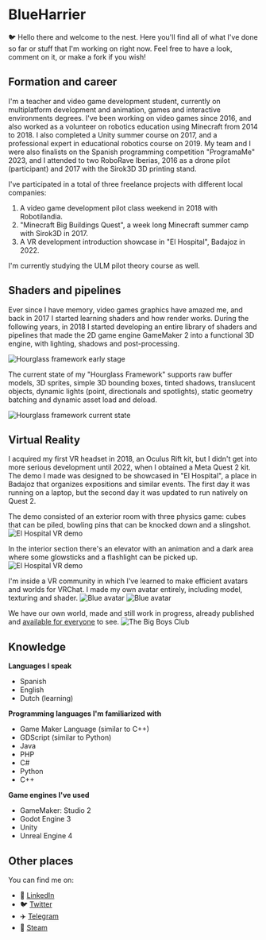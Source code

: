 # BlueHarrier

🐦 Hello there and welcome to the nest. Here you'll find all of what I've done so far or stuff that I'm working on right now. Feel free to have a look, comment on it, or make a fork if you wish!

## Formation and career

I'm a teacher and video game development student, currently on multiplatform development and animation, games and interactive environments degrees. I've been working on video games since 2016, and also worked as a volunteer on robotics education using Minecraft from 2014 to 2018. I also completed a Unity summer course on 2017, and a professional expert in educational robotics course on 2019. My team and I were also finalists on the Spanish programming competition "ProgramaMe" 2023, and I attended to two RoboRave Iberias, 2016 as a drone pilot (participant) and 2017 with the Sirok3D 3D printing stand.

I've participated in a total of three freelance projects with different local companies:
1. A video game development pilot class weekend in 2018 with Robotilandia.
2. "Minecraft Big Buildings Quest", a week long Minecraft summer camp with Sirok3D in 2017.
3. A VR development introduction showcase in "El Hospital", Badajoz in 2022.

I'm currently studying the ULM pilot theory course as well.

## Shaders and pipelines

Ever since I have memory, video games graphics have amazed me, and back in 2017 I started learning shaders and how render works. During the following years, in 2018 I started developing an entire library of shaders and pipelines that made the 2D game engine GameMaker 2 into a functional 3D engine, with lighting, shadows and post-processing.

![Hourglass framework early stage](./img/hg01.jpg)

The current state of my "Hourglass Framework" supports raw buffer models, 3D sprites, simple 3D bounding boxes, tinted shadows, translucent objects, dynamic lights (point, directionals and spotlights), static geometry batching and dynamic asset load and deload.

![Hourglass framework current state](./img/hg02.jpg)

## Virtual Reality

I acquired my first VR headset in 2018, an Oculus Rift kit, but I didn't get into more serious development until 2022, when I obtained a Meta Quest 2 kit. The demo I made was designed to be showcased in "El Hospital", a place in Badajoz that organizes expositions and similar events. The first day it was running on a laptop, but the second day it was updated to run natively on Quest 2.

The demo consisted of an exterior room with three physics game: cubes that can be piled, bowling pins that can be knocked down and a slingshot.
![El Hospital VR demo](./img/vr01.png)

In the interior section there's an elevator with an animation and a dark area where some glowsticks and a flashlight can be picked up.
![El Hospital VR demo](./img/vr02.png)

I'm inside a VR community in which I've learned to make efficient avatars and worlds for VRChat. I made my own avatar entirely, including model, texturing and shader.
![Blue avatar](./img/vr03.png)
![Blue avatar](./img/vr04.png)

We have our own world, made and still work in progress, already published and [available for everyone](https://vrchat.com/home/launch?worldId=wrld_c73ff0e3-a032-4d84-ace2-6590d04435de) to see.
![The Big Boys Club](./img/vr05.png)

## Knowledge

**Languages I speak**
* Spanish
* English
* Dutch (learning)

**Programming languages I'm familiarized with**
* Game Maker Language (similar to C++)
* GDScript (similar to Python)
* Java
* PHP
* C#
* Python
* C++

**Game engines I've used**
* GameMaker: Studio 2
* Godot Engine 3
* Unity
* Unreal Engine 4

## Other places

You can find me on:
* 📓 [LinkedIn](https://www.linkedin.com/in/blueharrier/)
* 🐦 [Twitter](https://twitter.com/BlueHarrierDev)
* ✈️ [Telegram](https://t.me/BlueHarrier)
* 🚂 [Steam](https://steamcommunity.com/id/BlueHarrier/)
